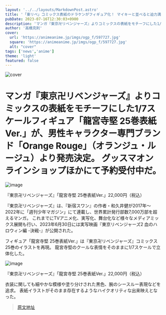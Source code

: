 ```yaml
---
layout: '../../layouts/MarkdownPost.astro'
title: '「東リベ」コミックス表紙のドラケンがフィギュア化！ マイキーと並べると迫力満点♪ 「龍宮寺堅 25巻表紙Ver.」予約受付中'
pubDate: 2023-07-16T12:30:03+0900
description: 'マンガ『東京卍リベンジャーズ』よりコミックスの表紙をモチーフにした1/7スケールフィギュア「龍宮寺堅 25巻表紙Ver.」が男性キャラクター専門ブランド「Orange Rouge」（オランジュ・ルージュ）より発売決定。グッスマオンラインショップほかにて予約受付中だ。'
author: '高橋克則'
cover:
  url: 'https://animeanime.jp/imgs/ogp_f/597727.jpg'
  square: 'https://animeanime.jp/imgs/ogp_f/597727.jpg'
  alt: "cover"
tags: ['news','anime']
theme: 'light'
featured: false
---
```


![cover](https://animeanime.jp/imgs/ogp_f/597727.jpg)

# マンガ『東京卍リベンジャーズ』よりコミックスの表紙をモチーフにした1/7スケールフィギュア「龍宮寺堅 25巻表紙Ver.」が、男性キャラクター専門ブランド「Orange Rouge」（オランジュ・ルージュ）より発売決定。 グッスマオンラインショップほかにて予約受付中だ。

![image](https://animeanime.jp/imgs/zoom/597729.jpg)

『東京卍リベンジャーズ』「龍宮寺堅 25巻表紙Ver.」22,000円（税込）

『東京卍リベンジャーズ』は、『新宿スワン』の作者・和久井健が2017年～2022年に「週刊少年マガジン」にて連載し、世界累計発行部数7,000万部を超えるマンガ。 
これまでにTVアニメ化、実写化、舞台化など様々なメディアミックス展開も行い、2023年6月30日には実写映画『東京リベンジャーズ2 血のハロウィン編 -決戦-』が公開された。

フィギュア「龍宮寺堅 25巻表紙Ver.」は『東京卍リベンジャーズ』コミックス25巻のイラストを再現。 龍宮寺堅のクールな表情をそのままに1/7スケールで立体化した。

![image](https://animeanime.jp/imgs/zoom/597730.jpg)

『東京卍リベンジャーズ』「龍宮寺堅 25巻表紙Ver.」22,000円（税込）

衣装に関しても細やかな模様や塗り分けされた黒色、腕のシースルー表現などを追求。 表紙イラストがそのまま存在するようなハイクオリティな出来映えとなった。

>[原文地址](https://animeanime.jp/article/2023/07/16/78646.html)  